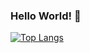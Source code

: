 ### Hello World! 👋


[![Top Langs](https://github-readme-stats.vercel.app/api/top-langs/?username=mhmmd-ysf&layout=compact)](https://github.com/anuraghazra/github-readme-stats)
